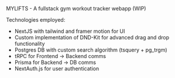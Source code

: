 MYLIFTS - A fullstack gym workout tracker webapp (WIP)

Technologies employed: 

* NextJS with tailwind and framer motion for UI
* Custom implementation of DND-Kit for advanced drag and drop functionality 
* Postgres DB with custom search algorithm (tsquery + pg_trgm)
* tRPC for Frontend -> Backend comms
* Prisma for Backend -> DB comms
* NextAuth.js for user authentication




